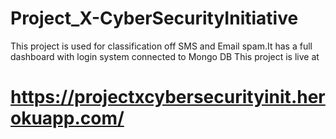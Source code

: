 # Project_X-CyberSecurityInitiative
This project is used for classification off SMS and Email spam.It has a full dashboard with login system connected to Mongo DB
This project is live at 
# https://projectxcybersecurityinit.herokuapp.com/
